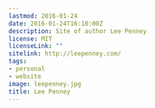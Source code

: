 ```yaml
---
lastmod: 2016-01-24
date: 2016-01-24T16:10:00Z
description: Site of author Lee Penney
license: MIT
licenseLink: ""
sitelink: http://leepenney.com/
tags:
- personal
- website
image: leepenney.jpg
title: Lee Penney
---
```


